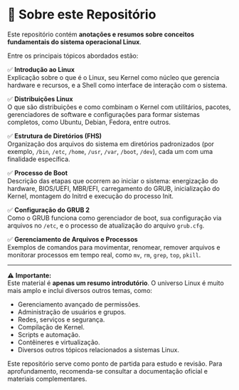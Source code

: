 # 📘 Sobre este Repositório

Este repositório contém **anotações e resumos sobre conceitos fundamentais do sistema operacional Linux**.

Entre os principais tópicos abordados estão:

✅ **Introdução ao Linux**  
Explicação sobre o que é o Linux, seu Kernel como núcleo que gerencia hardware e recursos, e a Shell como interface de interação com o sistema.

✅ **Distribuições Linux**  
O que são distribuições e como combinam o Kernel com utilitários, pacotes, gerenciadores de software e configurações para formar sistemas completos, como Ubuntu, Debian, Fedora, entre outros.

✅ **Estrutura de Diretórios (FHS)**  
Organização dos arquivos do sistema em diretórios padronizados (por exemplo, `/bin`, `/etc`, `/home`, `/usr`, `/var`, `/boot`, `/dev`), cada um com uma finalidade específica.

✅ **Processo de Boot**  
Descrição das etapas que ocorrem ao iniciar o sistema: energização do hardware, BIOS/UEFI, MBR/EFI, carregamento do GRUB, inicialização do Kernel, montagem do Initrd e execução do processo Init.

✅ **Configuração do GRUB 2**  
Como o GRUB funciona como gerenciador de boot, sua configuração via arquivos no `/etc`, e o processo de atualização do arquivo `grub.cfg`.

✅ **Gerenciamento de Arquivos e Processos**  
Exemplos de comandos para movimentar, renomear, remover arquivos e monitorar processos em tempo real, como `mv`, `rm`, `grep`, `top`, `pkill`.

---

⚠️ **Importante:**  
Este material é **apenas um resumo introdutório**. O universo Linux é muito mais amplo e inclui diversos outros temas, como:

- Gerenciamento avançado de permissões.
- Administração de usuários e grupos.
- Redes, serviços e segurança.
- Compilação de Kernel.
- Scripts e automação.
- Contêineres e virtualização.
- Diversos outros tópicos relacionados a sistemas Linux.

Este repositório serve como ponto de partida para estudo e revisão. Para aprofundamento, recomenda-se consultar a documentação oficial e materiais complementares.

